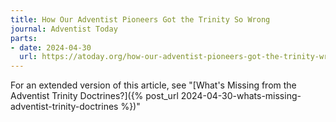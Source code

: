 ```yaml
---
title: How Our Adventist Pioneers Got the Trinity So Wrong
journal: Adventist Today
parts:
- date: 2024-04-30
  url: https://atoday.org/how-our-adventist-pioneers-got-the-trinity-wrong/
---
```


For an extended version of this article, see "[What's Missing from the Adventist Trinity Doctrines?]({% post_url 2024-04-30-whats-missing-adventist-trinity-doctrines %})"